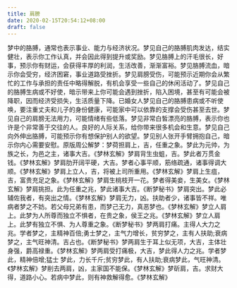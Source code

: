 ```yaml
---
title: 肩膀
date: 2020-02-15T20:54:12+08:00
draft: false
---
```


梦中的胳膊，通常也表示事业、能力与经济状况。梦见自己的胳膊肌肉发达，结实健壮，表示你工作认真，并会因此得到提升或奖励。梦见胳膊上的汗毛很长，好事，预示你有财运，会获得丰厚的利润，生活改善，渐渐富裕。梦见胳膊流血，暗示你会受穷，经济困窘，事业道路受挫折。梦见肩膀受伤，可能预示近期你会从繁忙的工作与承担的责任中略得解脱，有机会享受一些自己的休闲活动了。梦见自己的胳膊生病或不好使，暗示带来上你可能会遇到挫折，陷入困境，甚至有可能会被降职，因而经济受损失，生活质量下降。已婚女人梦见自己的胳膊患病或不听使唤，要注重丈夫和儿子的身份健康，可能家中可以依靠的支撑会受伤甚至去世。梦见自己的肩膀无法用力，可能情绪有些低落。梦见非常白皙漂亮的胳膊，表示你也许是个非常善于交往的人。良好的人际关系，给你带来很多机会和生意。梦见自己向外伸出胳膊，可能预示你有想保护别人的欲望。梦见别人张开手臂拥抱自己，暗示你内心需要安慰。原版周公解梦：梦荷担肩上，吉，任重之象。梦此为元帅，为族之长，为邑之主，诸事大吉。《梦林玄解》梦肩背生虫蛆，吉。梦此者万贯金钱。《梦林玄解》梦肩肋开阔平硬，大吉。梦者心事平顺，筋络疏通，诸事得调大顺。《梦林玄解》梦肩上立人，吉，将被上司所重用。《梦林玄解》梦肩上生疽，吉，富贵充足之象。《梦林玄解》梦肩生桃枝开一花。梦者得美妾，生美女。《梦林玄解》梦肩挑担。此为任重之兆，梦此诸事大吉。《断梦秘书》梦肩突出。梦此必辅佐我者，有突出之情。《梦林玄解》梦肩无力，凶。扶助者少，诸事皆不祥。唯病者梦之不妨。若父母兄弟有患，而梦己无力，真恶梦也。《梦林玄解》梦立人肩上。此梦为人所尊而独立不惧者，在贵之象，侯王之兆。《梦林玄解》梦立人肩上。此梦有独立不惧、为人尊重之象。《断梦秘书》梦两肩打痛。主得人大力之兆。学者梦之，主精神百倍;勇士梦之，主气力增长，贫穷梦之，主有人扶助;衰病梦之，主气旺神清。吉占也。《断梦秘书》梦两肩生于耳上似无项，大吉，主体壮身强，爵高禄重。《梦林玄解》梦两肩受打痛极，大吉，梦此得人力之兆。学者梦此，精神倍增;猛士 梦此，力长千斤;贫穷梦此，有人扶助;衰病梦此，气旺神清。《梦林玄解》梦削去两肩，凶，主家国不能保。《梦林玄解》梦斫肩，吉。求财大得，道路小心。若病中梦此，则有神救解得愈。《梦林玄解》